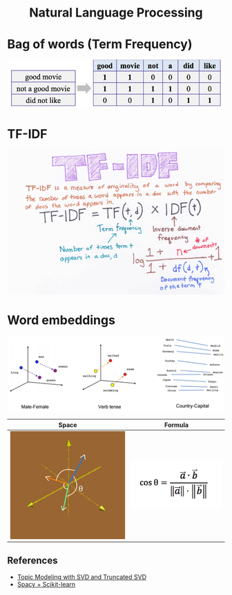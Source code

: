 <h1 align="center">Natural Language Processing</h1>


# Bag of words (Term Frequency)
![](img/countVectorizer.png)


# TF-IDF
![](img/tf-idf.png)

# Word embeddings
![](img/embeddings.png)

| Space | Formula |
|-------|--------|
| ![](img/cosine.jpg) |![](img/cosine-equation.png) |

## References
- [Topic Modeling with SVD and Truncated SVD](https://medium.com/@george.drakos62/nlp-tutorial-topic-modeling-with-singular-value-decomposition-svd-and-truncated-svd-fbpca-and-5fa612277c22)
- [Spacy + Scikit-learn](https://www.kdnuggets.com/2019/10/extend-scikit-learn-bring-sanity-machine-learning-workflow.html)
